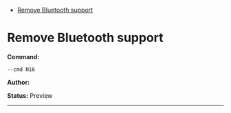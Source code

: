 - [Remove Bluetooth support](#n16)

<a id="n16" style="display:none;"></a>
# Remove Bluetooth support
**Command:** 
~~~
--cmd N16
~~~

**Author:** 

**Status:** Preview



***

